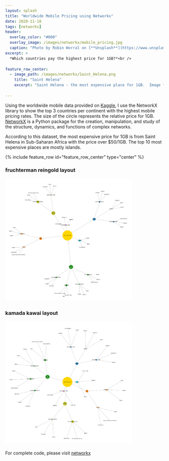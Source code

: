 ```yaml
---
layout: splash
title: "Worldwide Mobile Pricing using Networkx"
date: 2020-11-18
tags: [networkx]
header:
  overlay_color: "#000"
  overlay_image: /images/networkx/mobile_pricing.jpg
  caption: "Photo by Robin Worral on [**Unsplash**](https://www.unsplash.com)"
excerpt: >
  *Which countries pay the highest price for 1GB?*<br />

feature_row_center:
  - image_path: /images/networkx/Saint_Helena.png
    title: "Saint Helena"
    excerpt: "Saint Helena - the most expensive place for 1GB.  Image from [Wikipedia](https://en.wikipedia.org/wiki/Saint_Helena)"  

---
```


Using the worldwide mobile data provided on [Kaggle](https://www.kaggle.com/nulldata/worldwide-mobile-data-pricing), 
I use the NetworkX library to show the top 3 countries per continent with the highest mobile pricing rates. The size of the circle represents the relative price for 1GB. [NetworkX](https://networkx.org/documentation/stable//index.html) is a Python package for the creation, manipulation, and study of the structure, dynamics, and functions of complex networks.

According to this dataset, the most expensive price for 1GB is from Saint Helena in Sub-Saharan Africa with the price over $50/1GB.  The top 10 most expensive places are mostly islands.  

{% include feature_row id="feature_row_center" type="center" %}

### fruchterman reingold layout
<div style="width:80%; font-size:80%; text-align:center;">
<img src="/images/networkx/fruchterman_reingold_layout.png" style="padding-bottom:0.5em;"/>
</div>  

### kamada kawai layout
<div style="width:80%; font-size:80%; text-align:center;">
<img src="/images/networkx/kamada_kawai_layout.png" style="padding-bottom:0.5em;"/>
</div>  

For complete code, please visit [networkx](https://github.com/VictoriaQTHuynh/networkx)
